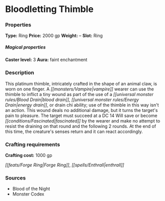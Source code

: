 ﻿---
Title: "Bloodletting Thimble"
Type: "Ring"
Price: "2000 gp"
Weight: "–"
Slot: "Ring"
Caster level: "3"
Aura: "faint enchantment"
Description: |
  "This platinum thimble, intricately crafted in the shape of an animal claw, is worn on one finger. A vampire wearer can use the thimble to inflict a tiny wound as part of the use of a blood drain, energy drain, or drain chi ability; use of the thimble in this way isn't an action. This wound deals no additional damage, but it turns the target's pain to pleasure. The target must succeed at a DC 14 Will save or become fascinated by the wearer and make no attempt to resist the draining on that round and the following 2 rounds. At the end of this time, the creature's senses return and it can react accordingly."
Crafting cost: "1000 gp"
Sources: "['Blood of the Night', 'Monster Codex']"
---

# Bloodletting Thimble

### Properties

**Type:** Ring **Price:** 2000 gp **Weight:** – **Slot:** Ring

##### Magical properties

**Caster level:** 3 **Aura:** faint enchantment

### Description

This platinum thimble, intricately crafted in the shape of an animal claw, is worn on one finger. A _[[monsters/Vampire|vampire]]_ wearer can use the thimble to inflict a tiny wound as part of the use of a _[[universal monster rules/Blood Drain|blood drain]]_, _[[universal monster rules/Energy Drain|energy drain]]_, or drain chi ability; use of the thimble in this way isn't an action. This wound deals no additional damage, but it turns the target's pain to pleasure. The target must succeed at a DC 14 Will save or become _[[conditions/Fascinated|fascinated]]_ by the wearer and make no attempt to resist the draining on that round and the following 2 rounds. At the end of this time, the creature's senses return and it can react accordingly.

### Crafting requirements

**Crafting cost:** 1000 gp

_[[feats/Forge Ring|Forge Ring]]_, _[[spells/Enthrall|enthrall]]_

### Sources

* Blood of the Night
* Monster Codex